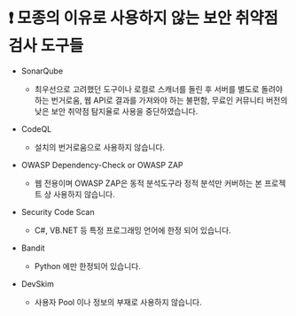 # ❗ 모종의 이유로 사용하지 않는 보안 취약점 검사 도구들

- SonarQube
  - 최우선으로 고려했던 도구이나 로컬로 스캐너를 돌린 후 서버를 별도로 돌려야 하는 번거로움, 웹 API로 결과를 가져와야 하는 불편함, 무료인 커뮤니티 버전의 낮은 보안 취약점 탐지율로 사용을 중단하였습니다.

- CodeQL
  - 설치의 번거로움으로 사용하지 않습니다.

- OWASP Dependency-Check or OWASP ZAP
  - 웹 전용이며 OWASP ZAP은 동적 분석도구라 정적 분석만 커버하는 본 프로젝트 상 사용하지 않습니다.

- Security Code Scan
  - C#, VB.NET 등 특정 프로그래밍 언어에 한정 되어 있습니다.
- Bandit
  - Python 에만 한정되어 있습니다.

- DevSkim
  - 사용자 Pool 이나 정보의 부재로 사용하지 않습니다.

